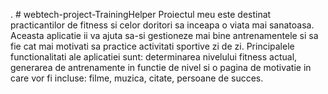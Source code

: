 . # webtech-project-TrainingHelper
  Proiectul meu este destinat practicantilor de fitness si celor doritori sa inceapa o viata mai sanatoasa.
  Aceasta aplicatie ii va ajuta sa-si gestioneze mai bine antrenamentele si sa fie cat mai motivati sa practice activitati sportive zi de zi.
  Principalele functionalitati ale aplicatiei sunt: determinarea nivelului fitness actual, generarea de antrenamente in functie de nivel 
  si o pagina de motivatie in care vor fi incluse: filme, muzica, citate, persoane de succes.
